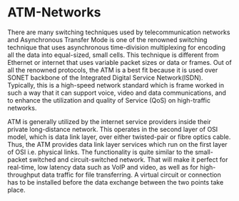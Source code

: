 # ATM-Networks
There are many switching techniques used by telecommunication networks and Asynchronous Transfer Mode is one of the renowned switching technique that uses asynchronous time-division multiplexing for encoding all the data into equal-sized, small cells. This technique is different from Ethernet or internet that uses variable packet sizes or data or frames. Out of all the renowned protocols, the ATM is a best fit because it is used over SONET backbone of the Integrated Digital Service Network(ISDN). Typically, this is a high-speed network standard which is frame worked in such a way that it can support voice, video and data communications, and to enhance the utilization and quality of Service (QoS) on high-traffic networks.

ATM is generally utilized by the internet service providers inside their private long-distance network. This operates in the second layer of OSI model, which is data link layer, over either twisted-pair or fibre optics cable. Thus, the ATM provides data link layer services which run on the first layer of OSI i.e. physical links. The functionality is quite similar to the small-packet switched and circuit-switched network. That will make it perfect for real-time, low latency data such as VoIP and video, as well as for high-throughput data traffic for file transferring. A virtual circuit or connection has to be installed before the data exchange between the two points take place.

